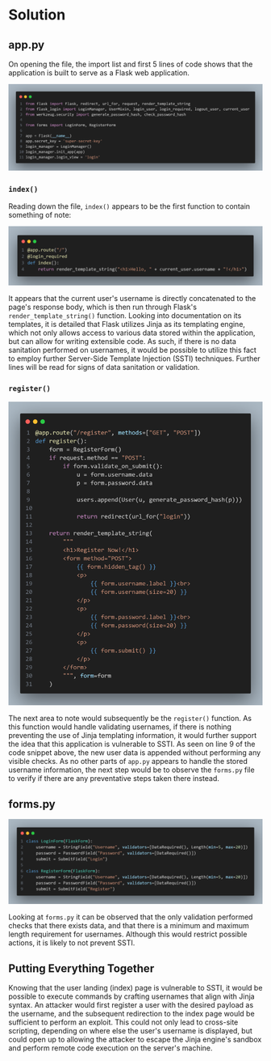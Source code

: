# Solution

## app.py
On opening the file, the import list and first 5 lines of code shows that the application is built to serve as a Flask web application.

![](images/1.png)

### `index()`
Reading down the file, `index()` appears to be the first function to contain something of note:

![](images/2.png)

It appears that the current user's username is directly concatenated to the page's response body, which is then run through Flask's `render_template_string()` function. Looking into documentation on its templates, it is detailed that Flask utilizes Jinja as its templating engine, which not only allows access to various data stored within the application, but can allow for writing extensible code. As such, if there is no data sanitation performed on usernames, it would be possible to utilize this fact to employ further Server-Side Template Injection (SSTI) techniques.
Further lines will be read for signs of data sanitation or validation.
### `register()`

![](images/3.png)

The next area to note would subsequently be the `register()` function. As this function would handle validating usernames, if there is nothing preventing the use of Jinja templating information, it would further support the idea that this application is vulnerable to SSTI. As seen on line 9 of the code snippet above, the new user data is appended without performing any visible checks.
As no other parts of `app.py` appears to handle the stored username information, the next step would be to observe the `forms.py` file to verify if there are any preventative steps taken there instead.
## forms.py

![](images/4.png)

Looking at `forms.py` it can be observed that the only validation performed checks that there exists data, and that there is a minimum and maximum length requirement for usernames. Although this would restrict possible actions, it is likely to not prevent SSTI.
## Putting Everything Together
Knowing that the user landing (index) page is vulnerable to SSTI, it would be possible to execute commands by crafting usernames that align with Jinja syntax. An attacker would first register a user with the desired payload as the username, and the subsequent redirection to the index page would be sufficient to perform an exploit. This could not only lead to cross-site scripting, depending on where else the user's username is displayed, but could open up to allowing the attacker to escape the Jinja engine's sandbox and perform remote code execution on the server's machine.
